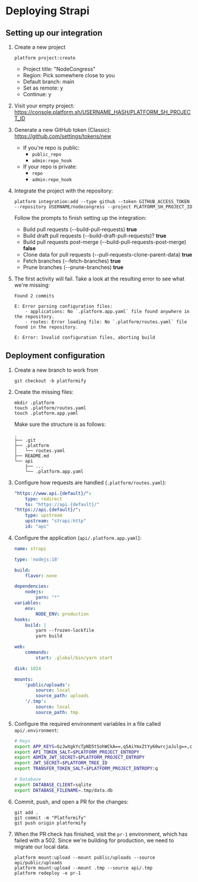 #  Deploying Strapi

## Setting up our integration

1. Create a new project

    ```
    platform project:create
    ```

    - Project title: "NodeCongress"
    - Region: Pick somewhere close to you
    - Default branch: main
    - Set as remote: y
    - Continue: y

1. Visit your empty project: https://console.platform.sh/USERNAME_HASH/PLATFORM_SH_PROJECT_ID
1. Generate a new GitHub token (Classic): https://github.com/settings/tokens/new
    - If you're repo is public:
        - `public_repo`
        - `admin:repo_hook`
    - If your repo is private:
        - `repo`
        - `admin:repo_hook`  

1. Integrate the project with the repository:

    ```
    platform integration:add --type github --token GITHUB_ACCESS_TOKEN --repository USERNAME/nodecongress --project PLATFORM_SH_PROJECT_ID
    ```

    Follow the prompts to finish setting up the integration:

    * Build pull requests (--build-pull-requests) **true**
    * Build draft pull requests (--build-draft-pull-requests)? **true**
    * Build pull requests post-merge (--build-pull-requests-post-merge) **false**
    * Clone data for pull requests (--pull-requests-clone-parent-data) **true**
    * Fetch branches (--fetch-branches) **true**
    * Prune branches (--prune-branches) **true**

1. The first activity will fail. Take a look at the resulting error to see what we're missing:

    ```
    Found 2 commits
    
    E: Error parsing configuration files:
        - applications: No `.platform.app.yaml` file found anywhere in the repository.
        - routes: Error loading file: No `.platform/routes.yaml` file found in the repository.
    
    E: Error: Invalid configuration files, aborting build
    ```

## Deployment configuration

1. Create a new branch to work from

    ```
    git checkout -b platformify
    ```

1. Create the missing files:

    ```
    mkdir .platform
    touch .platform/routes.yaml
    touch .platform.app.yaml
    ```

    Make sure the structure is as follows:

    ```
    .
    ├── .git
    ├── .platform
    │   └── routes.yaml
    ├── README.md
    └── api
        ├── ...
        └── .platform.app.yaml
    ```

1. Configure how requests are handled (`.platform/routes.yaml`):

    ```yaml
    "https://www.api.{default}/":
        type: redirect
        to: "https://api.{default}/"
    "https://api.{default}/":
        type: upstream
        upstream: "strapi:http"
        id: "api"   
    ```

1. Configure the application (`api/.platform.app.yaml`):

    ```yaml
    name: strapi
    
    type: 'nodejs:18'
    
    build:
        flavor: none

    dependencies:
        nodejs: 
            yarn: "*"
    variables:
        env:
            NODE_ENV: production
    hooks:
        build: |
            yarn --frozen-lockfile
            yarn build
    
    web:
        commands:
            start: .global/bin/yarn start

    disk: 1024

    mounts:
        'public/uploads':
            source: local
            source_path: uploads
        '/.tmp':
            source: local
            source_path: tmp
    ```

1. Configure the required environment variables in a file called `api/.environment`:

    ```bash
    # Keys
    export APP_KEYS=GzJwXgkYcTpND5tSohWCkA==,q5AiYmxZtYy60wrcjaJulg==,cSL0JHf+o62DqHHsrjEemA==,fYZuJ0TIMTXPWwEu02Vnkg==
    export API_TOKEN_SALT=$PLATFORM_PROJECT_ENTROPY
    export ADMIN_JWT_SECRET=$PLATFORM_PROJECT_ENTROPY
    export JWT_SECRET=$PLATFORM_TREE_ID
    export TRANSFER_TOKEN_SALT=$PLATFORM_PROJECT_ENTROPY:q

    # Database
    export DATABASE_CLIENT=sqlite
    export DATABASE_FILENAME=.tmp/data.db
    ```

1. Commit, push, and open a PR for the changes:

    ```
    git add .
    git commit -m "Platformify"
    git push origin platformify
    ```

1. When the PR check has finished, visit the `pr-1` environment, which has failed with a 502. 
    Since we're building for production, we need to migrate our local data. 

    ```
    platform mount:upload --mount public/uploads --source api/public/uploads
    platform mount:upload --mount .tmp --source api/.tmp
    platform redeploy -e pr-1
    ```
